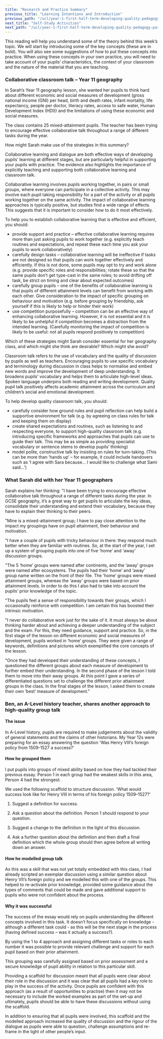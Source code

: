 ```yaml
---
title: "Research and Practice Summary"
previous_title: "Learning Intentions and Introduction"
previous_path: "/ucl/year-1-first-half-term-developing-quality-pedagogy-part-1/spring-week-5-ect-learning-intentions-and-introduction"
next_title: "Self-Study Activities"
next_path: "/ucl/year-1-first-half-term-developing-quality-pedagogy-part-1/spring-week-5-ect-self-study-activities"
---
```



This reading will help you understand some of the theory behind this week’s topic. We will start by introducing some of the key concepts (these are in bold). You will also see some suggestions of how to put these concepts into practice. When using these concepts in your own practice, you will need to take account of your pupils’ characteristics, the context of your classroom and the nature of the material that you are teaching.



### Collaborative classroom talk – Year 11 geography
In Sarah’s Year 11 geography lesson, she wanted her pupils to think hard about different
economic and social measures of development (gross national income (GNI) per head,
birth and death rates, infant mortality, life expectancy, people per doctor, literacy
rates, access to safe water, Human Development Index (HDI)) and the limitations of
using these economic and social measures.

The class contains 25 mixed-attainment pupils. The teacher has been trying to encourage effective collaborative talk throughout a range of different tasks during the year.

How might Sarah make use of the strategies in this summary?


Collaborative learning and dialogue are both effective ways of developing pupils’ learning at different stages, but are particularly helpful in supporting your pupils with practice. The evidence also highlights the importance of explicitly teaching and supporting both collaborative learning and classroom talk.

Collaborative learning involves pupils working together, in pairs or small groups, where everyone can participate in a collective activity. This may involve each pupil taking responsibility for a part of the activity or all pupils working together on the same activity. The impact of collaborative learning approaches is typically positive, but studies find a wide range of effects. This suggests that it is important to consider how to do it most effectively.

To help you to establish collaborative learning that is effective and efficient, you should:

- provide support and practice – effective collaborative learning requires more than just asking pupils to work together (e.g. explicitly teach routines and expectations, and repeat these each time you ask your pupils to work collaboratively)
- carefully design tasks – collaborative learning will be ineffective if tasks are not designed so that pupils can work together effectively and efficiently. If this is not done, some pupils may opt to try and work alone (e.g. provide specific roles and responsibilities; rotate these so that the same pupils don’t get type-cast in the same roles; to avoid drifting off task, be strict on timing and clear about expected outcomes)
- carefully group pupils – one of the benefits of collaborative learning is that pupils of different attainment levels can benefit from working with each other. Give consideration to the impact of specific grouping on behaviour and motivation (e.g. before grouping by friendship, ask yourself if this is likely to help or hinder their work)
- use competition purposefully – competition can be an effective way of enhancing collaborative learning. However, it is not essential and it is likely to be unhelpful if competition becomes a distraction from the intended learning. (Carefully monitoring the impact of competition is likely to be useful: not all pupils respond positively to competition)

Which of these strategies might Sarah consider essential for her geography
  class, and which might she think are desirable? Which might she avoid?

Classroom talk refers to the use of vocabulary and the quality of discussion by pupils as well as teachers. Encouraging pupils to use specific vocabulary and terminology during discussion in class helps to normalise and embed new words and improve the development of deep understanding. It broadens pupils’ vocabulary and helps them to articulate high-level ideas. Spoken language underpins both reading and writing development. Quality pupil talk positively affects academic attainment across the curriculum and children’s social and emotional development.

To help develop quality classroom talk, you should:

- carefully consider how ground rules and pupil reflection can help build a supportive environment for talk (e.g. by agreeing on class rules for talk and keeping them on display)
- create shared expectations and routines, such as listening to and respecting everyone, to support high-quality classroom talk (e.g. introducing specific frameworks and approaches that pupils can use to guide their talk. This may be as simple as providing specialist vocabulary or sentence stems to develop pupils’ thinking)
- model polite, constructive talk by insisting on rules for turn-taking. (This can be more than ‘hands up’ – for example, it could include handovers such as ‘I agree with Sara because... I would like to challenge what Sami said...’)



### What Sarah did with her Year 11 geographers

Sarah explains her thinking: "I have been trying to encourage effective collaborative talk throughout a range
of different tasks during the year. In GCSE geography, it’s a great way to get pupils
to articulate the key ideas, consolidate their understanding and extend their vocabulary,
because they have to explain their thinking to their peers.

"Mine is a mixed-attainment group; I have to pay close attention to the impact my groupings have on pupil attainment, their behaviour and motivation. 

"I have a couple of pupils with tricky behaviour in there: they respond much better when they are familiar with routines. So, at the start of the year, I set up a system of grouping pupils into one of five ‘home’ and ‘away’ discussion groups. 

"The 5 ‘home’ groups were named after continents, and the ‘away’ groups were named after ecosystems. The pupils had their ‘home’ and ‘away’ group name written on the front of their file. The ‘home’ groups were mixed attainment groups, whereas the ‘away’ groups were based on prior attainment levels. In order to do this I also had to take into account the pupils’ prior knowledge of the topic. 

"The pupils feel a sense of responsibility towards their groups, which I occasionally reinforce with competition. I am certain this has boosted their intrinsic motivation.

"I never do collaborative work just for the sake of it. It must always be about thinking harder about and achieving a deeper understanding of the subject and the exam. For this, they need guidance, support and practice. So, in the first stage of the lesson on different economic and social measures of development, pupils worked in ‘home’ groups. They were given a range of keywords, definitions and pictures which exemplified the core concepts of the lesson. 

"Once they had developed their understanding of these concepts, I questioned the different groups about each measure of development to further embed their understanding. In the second phase of the lesson I told them to move into their away groups. At this point I gave a series of differentiated questions set to challenge the different prior attainment groups in the class. In the final stages of the lesson, I asked them to create their own ‘best’ measure of development."




### Ben, an A-Level history teacher, shares another approach to high-quality group talk

#### The issue
In A-Level history, pupils are required to make judgements
about the validity of general statements and the claims of other historians. My Year
12s were preparing for an essay answering the question 'Was Henry VIII’s foreign
policy from 1509-1527 a success?'

#### How he grouped them
I put pupils into groups of mixed ability based on how they had tackled their previous essay. Person 1 in each group had the weakest skills in this area, Person 4 had the strongest.

We used the following scaffold to structure discussion. 'What would success look like for Henry VIII in terms of his foreign policy 1509–1527?’

1. Suggest a definition for success.

2. Ask a question about the definition. Person 1 should respond to your
    question.

3. Suggest a change to the definition in the light of this discussion.

4. Ask a further question about the definition and then draft a final
    definition which the whole group should then agree before all writing down
    an answer.

#### How he modelled group talk
As this was a skill that was not yet
totally embedded with this class, I had already scripted an exemplar discussion using
a similar question about Henry VII’s foreign policy and we modelled this with one
of the groups. This helped to re-activate prior knowledge, provided some guidance
about the types of comments that could be made and gave additional support to pupils
who were not confident about the process.

#### Why it was successful
The success of the essay would rely on
pupils understanding the different concepts involved in this task. It doesn’t
focus specifically on knowledge - although a different task could - as this will
be the next stage in the process (having defined success – was it actually a
success?).

By using the 1 to 4 approach and assigning different tasks or roles to each number it was possible to provide relevant challenge and support for each pupil based on their prior attainment. 

This grouping was carefully assigned based on prior assessment and a secure knowledge of pupil ability in relation to this particular skill. 

Providing a scaffold for discussion meant that all pupils were clear about their role in the discussion and it was clear that all pupils had a key role to play in the success of the activity. Once pupils are confident with this approach (as a result of opportunities to practise) then it may not be necessary to include the worked examples as part of the set-up and ultimately, pupils should be able to have these discussions without using the scaffold.

In addition to ensuring that all pupils were involved, this scaffold and the modelled approach increased the quality of discussion and the rigour of the dialogue as pupils were able to question, challenge assumptions and re-frame in the light of other people’s input.
